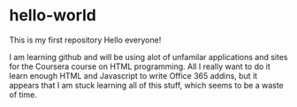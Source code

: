 # hello-world
This is my first repository
Hello everyone!

I am learning github and will be using alot of unfamilar applications and sites for the Coursera course on HTML programming.  All I really want to do it learn enough HTML and Javascript to write Office 365 addins, but it appears that I am stuck learning all of this stuff, which seems to be a waste of time.
